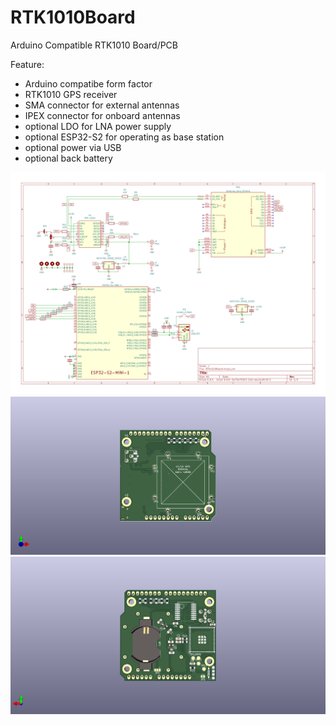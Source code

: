 # RTK1010Board
Arduino Compatible RTK1010 Board/PCB

Feature:

* Arduino compatibe form factor
* RTK1010 GPS receiver
* SMA connector for external antennas
* IPEX connector for onboard antennas
* optional LDO for LNA power supply
* optional ESP32-S2 for operating as base station
* optional power via USB
* optional back battery

![alt text](images/RTK1010Board.svg)
![alt text](images/RTK1010Board_3D_F.png)
![alt text](images/RTK1010Board_3D_B.png)
